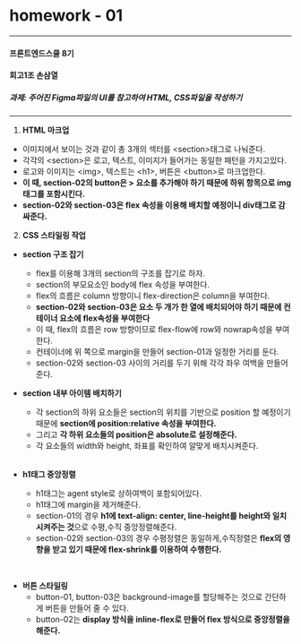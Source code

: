 # homework - 01

---

#### 프론트엔드스쿨 8기

#### 회고1조 손삼열

##### 과제: 주어진 Figma파일의 UI를 참고하여 HTML, CSS파일을 작성하기

---

1. **HTML 마크업**

- 이미지에서 보이는 것과 같이 총 3개의 섹터를 &lt;section&gt;태그로 나눠준다.
- 각각의 &lt;section&gt;은 로고, 텍스트, 이미지가 들어가는 동일한 패턴을 가지고있다.
- 로고와 이미지는 &lt;img&gt;, 텍스트는 &lt;h1&gt;, 버튼은 &lt;button&gt;로 마크업한다.
- **이 때, section-02의 button은 > 요소를 추가해야 하기 때문에 하위 항목으로 img태그를 포함시킨다.**
- **section-02와 section-03은 flex 속성을 이용해 배치할 예정이니 div태그로 감싸준다.**
  <br>

2. **CSS 스타일링 작업**

- **section 구조 잡기**

  - flex를 이용해 3개의 section의 구조를 잡기로 하자.
  - section의 부모요소인 body에 flex 속성을 부여한다.
  - flex의 흐름은 column 방향이니 flex-direction은 column을 부여한다.
  - **section-02와 section-03은 요소 두 개가 한 열에 배치되어야 하기 때문에 컨테이너 요소에 flex속성을 부여한다**
  - 이 때, flex의 흐름은 row 방향이므로 flex-flow에 row와 nowrap속성을 부여한다.
  - 컨테이너에 위 쪽으로 margin을 만들어 section-01과 일정한 거리를 둔다.
  - section-02와 section-03 사이의 거리를 두기 위해 각각 좌우 여백을 만들어준다.
    <br>

- **section 내부 아이템 배치하기**

  - 각 section의 하위 요소들은 section의 위치를 기반으로 position 할 예정이기 때문에 **section에 position:relative 속성을 부여한다.**
  - 그리고 **각 하위 요소들의 position은 absolute로 설정해준다.**
  - 각 요소들의 width와 height, 좌표를 확인하여 알맞게 배치시켜준다.

  <br>

- **h1태그 중앙정렬**
  - h1태그는 agent style로 상하여백이 포함되어있다.
  - h1태그에 margin을 제거해준다.
  - section-01의 경우 **h1에 text-align: center, line-height를 height와 일치시켜주는 것**으로 수평,수직 중앙정렬해준다.
  - section-02와 section-03의 경우 수평정렬은 동일하게,수직정렬은 **flex의 영향을 받고 있기 때문에 flex-shrink를 이용하여 수행한다.**

<br>

- **버튼 스타일링**
  - button-01, button-03은 background-image를 할당해주는 것으로 간단하게 버튼을 만들어 줄 수 있다.
  - button-02는 **display 방식을 inline-flex로 만들어 flex 방식으로 중앙정렬을 해준다.**

